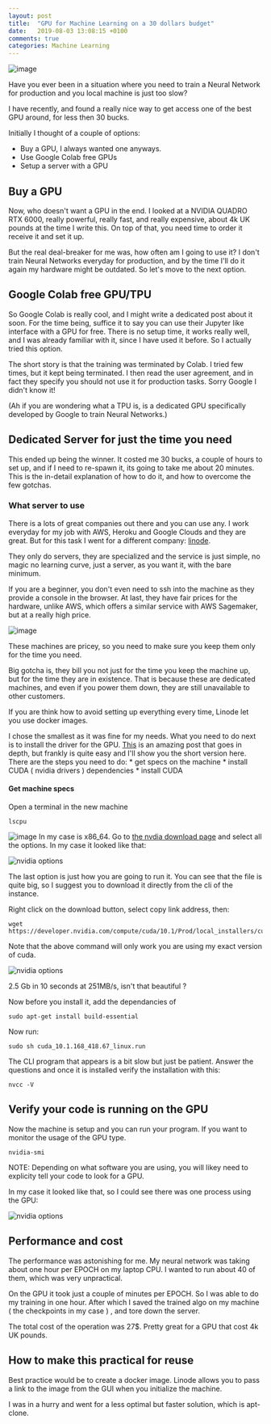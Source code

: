 ```yaml
---
layout: post
title:  "GPU for Machine Learning on a 30 dollars budget"
date:   2019-08-03 13:08:15 +0100
comments: true
categories: Machine Learning
---
```


![image](/assets/images/nvidia-quadro.png)

Have you ever been in a situation where you need to train a Neural Network for production and you local machine is just too slow?

I have recently, and found a really nice way to get access one of the best  GPU around, for less then 30 bucks.

Initially I thought of a couple of options: 
 - Buy a GPU, I always wanted one anyways. 
 - Use Google Colab free GPUs
 - Setup a server with a GPU


## Buy a GPU

Now, who doesn't want a GPU in the end. I looked at a NVIDIA QUADRO RTX 6000, really powerful, really fast, and really expensive, about 4k UK pounds at the time I write this. On top of that, you need time to order it receive it and set it up.

But the real deal-breaker for me was, how often am I going to use it? I don't train Neural Networks everyday for production, and by the time I'll do it again my hardware might be outdated. So let's move to the next option. 


## Google Colab free GPU/TPU

So Google Colab is really cool, and I might write a dedicated post about it soon. For the time being, suffice it to say you can use their Jupyter like interface with a GPU for free. There is no setup time, it works really well, and I was already familiar with it, since I have used it before. So I actually tried this option.

The short story is that the training was terminated by Colab. I tried few times, but it kept being terminated. I then read the user agreement, and in fact they specify you should not use it for production tasks. Sorry Google I didn't know it!

(Ah if you are wondering what a TPU is, is a dedicated GPU specifically developed by Google to train Neural Networks.)


## Dedicated Server for just the time you need

This ended up being the winner. It costed me 30 bucks, a couple of hours to set up, and if I need to re-spawn it, its going to take me about 20 minutes. This is the in-detail explanation of how to do it, and how to overcome the few gotchas. 


### What server to use

There is a lots of great companies out there and you can use any. I work everyday for my job with AWS, Heroku and Google Clouds and they are great. But for this task I went for a different company: [linode](linode.com).

They only do servers, they are specialized and the service is just simple, no magic no learning curve, just a server, as you want it, with the bare minimum.

If you are a beginner, you don't even need to ssh into the machine as they provide a console in the browser. At last, they have fair prices for the hardware, unlike AWS, which offers a similar service with AWS Sagemaker, but at a really high price.  

![image](/assets/images/linode-prices.png)

These machines are pricey, so you need to make sure you keep them only for the time you need.

Big gotcha is, they bill you not just for the time you keep the machine up, but for the time they are in existence. That is because these are dedicated machines, and even if you power them down, they are still unavailable to other customers.

 If you are think how to avoid setting up everything every time, Linode let you use docker images.

I chose the smallest as it was fine for my needs. What you need to do next is to install the driver for the GPU. [This](https://www.pugetsystems.com/labs/hpc/How-to-install-CUDA-9-2-on-Ubuntu-18-04-1184/) is an amazing post that goes in depth, but frankly is quite easy and I'll show you the short version here. There are the steps you need to do:
    * get specs on the machine
    * install CUDA ( nvidia drivers ) dependencies
    * install CUDA


#### Get machine specs

Open a terminal in the new machine
```
lscpu
```

![image](/assets/images/cpu_architecture.png)
In my case is x86_64. Go to  [the nvdia download page](https://developer.nvidia.com/cuda-downloads) and select all the options. In my case it looked like that: 

![nvidia options](/assets/images/version_select.png)

The last option is just how you are going to run it.
You can see that the file is quite big, so I suggest you to download it directly from the cli of the instance.

Right click on the download button, select copy link address, then:
```
wget https://developer.nvidia.com/compute/cuda/10.1/Prod/local_installers/cuda_10.1.168_418.67_linux.run
```
Note that the above command will only work you are using my exact version of cuda. 

![nvidia options](/assets/images/download_cuda.png)

2.5 Gb in 10 seconds at 251MB/s, isn't that beautiful ?

Now before you install it, add the dependancies of
```
sudo apt-get install build-essential
```

Now run: 
```
sudo sh cuda_10.1.168_418.67_linux.run
```
The CLI program that appears is a bit slow but just be patient. Answer the questions and once it is installed verify the installation with this: 
```
nvcc -V
```

## Verify your code is running on the GPU
Now the machine is setup and you can run your program. If you want to monitor the usage of the GPU type.

```
nvidia-smi
```
NOTE:
Depending on what software you are using, you will likey need to explicity tell your code to look for a GPU. 

In my case it looked like that, so I could see there was one process using the GPU:

![nvidia options](/assets/images/gpu-usage-monitor-tool.png)

## Performance and cost
The performance was astonishing for me. My neural network was taking about one hour per EPOCH on my laptop CPU. I wanted to run about 40 of them, which was very unpractical. 

On the GPU it took just a couple of minutes per EPOCH. So I was able to do my training in one hour. After which I saved the trained algo on my machine ( the checkpoints in my case ) , and tore down the server.

The total cost of the operation was 27$. Pretty great for a GPU that cost 4k UK pounds. 

## How to make this practical for reuse

Best practice would be to create a docker image. Linode allows you to pass a link to the image from the GUI when you initialize the machine. 

I was in a hurry and went for a less optimal but faster solution, which is apt-clone. 

